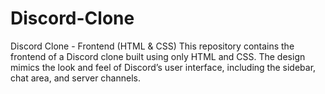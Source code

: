 # Discord-Clone
Discord Clone - Frontend (HTML &amp; CSS) This repository contains the frontend of a Discord clone built using only HTML and CSS. The design mimics the look and feel of Discord’s user interface, including the sidebar, chat area, and server channels.
